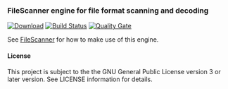 ### FileScanner engine for file format scanning and decoding
[![Download](https://api.bintray.com/packages/hdecarne/maven/filescanner-engine/images/download.svg)](https://bintray.com/hdecarne/maven/filescanner-engine/_latestVersion)
[![Build Status](https://travis-ci.com/hdecarne/filescanner-engine.svg?branch=master)](https://travis-ci.com/hdecarne/filescanner-engine)
[![Quality Gate](https://sonarcloud.io/api/project_badges/measure?project=de.carne.common%3Afilescanner-engine&metric=alert_status)](https://sonarcloud.io/dashboard/index/de.carne.common%3Afilescanner-engine)

See [FileScanner](https://www.filescanner.org) for how to make use of this engine.

#### License
This project is subject to the the GNU General Public License version 3 or later version.
See LICENSE information for details.

